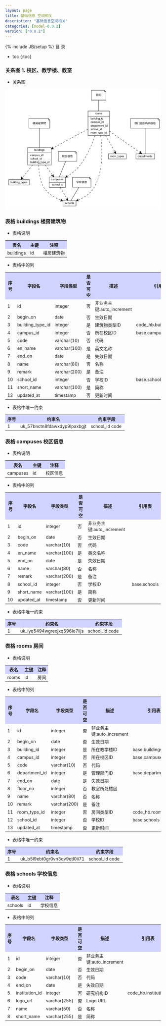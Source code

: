 ```yaml
---
layout: page
title: 基础信息 空间相关
description: "基础信息空间相关"
categories: [model-0.0.2]
version: ["0.0.2"]
---
```

{% include JB/setup %}
 目  录

* toc
{:toc}


### 关系图 1. 校区、教学楼、教室
  * 关系图

![校区、教学楼、教室](images/space.png)



### 表格 buildings 楼房建筑物

  * 表格说明

<table class="table table-bordered table-striped table-condensed">
<tr><th style="background-color:#D0D3FF">表名</th><th style="background-color:#D0D3FF">主键</th><th style="background-color:#D0D3FF">注释</th>  </tr>
<tr><td>buildings</td><td>id</td><td>楼房建筑物</td>  </tr>
</table>

  * 表格中的列

<table class="table table-bordered table-striped table-condensed">
<tr><th style="background-color:#D0D3FF" class="text-center">序号</th><th style="background-color:#D0D3FF">字段名</th><th style="background-color:#D0D3FF">字段类型</th><th style="background-color:#D0D3FF" class="text-center">是否可空</th><th style="background-color:#D0D3FF">描述</th><th style="background-color:#D0D3FF">引用表</th>  </tr>
<tr><td class="text-center">1</td><td>id</td><td>integer</td><td class="text-center">否</td><td>非业务主键:auto_increment</td><td></td>  </tr>
<tr><td class="text-center">2</td><td>begin_on</td><td>date</td><td class="text-center">否</td><td>生效日期</td><td></td>  </tr>
<tr><td class="text-center">3</td><td>building_type_id</td><td>integer</td><td class="text-center">是</td><td>建筑物类型ID</td><td>code_hb.building_types</td>  </tr>
<tr><td class="text-center">4</td><td>campus_id</td><td>integer</td><td class="text-center">否</td><td>所在校区ID</td><td>base.campuses</td>  </tr>
<tr><td class="text-center">5</td><td>code</td><td>varchar(10)</td><td class="text-center">否</td><td>代码</td><td></td>  </tr>
<tr><td class="text-center">6</td><td>en_name</td><td>varchar(100)</td><td class="text-center">是</td><td>英文名称</td><td></td>  </tr>
<tr><td class="text-center">7</td><td>end_on</td><td>date</td><td class="text-center">是</td><td>失效日期</td><td></td>  </tr>
<tr><td class="text-center">8</td><td>name</td><td>varchar(80)</td><td class="text-center">否</td><td>名称</td><td></td>  </tr>
<tr><td class="text-center">9</td><td>remark</td><td>varchar(200)</td><td class="text-center">是</td><td>备注</td><td></td>  </tr>
<tr><td class="text-center">10</td><td>school_id</td><td>integer</td><td class="text-center">否</td><td>学校ID</td><td>base.schools</td>  </tr>
<tr><td class="text-center">11</td><td>short_name</td><td>varchar(100)</td><td class="text-center">是</td><td>简称</td><td></td>  </tr>
<tr><td class="text-center">12</td><td>updated_at</td><td>timestamp</td><td class="text-center">否</td><td>更新时间</td><td></td>  </tr>
</table>

  * 表格中唯一约束

<table class="table table-bordered table-striped table-condensed">
  <tr>
<th style="background-color:#D0D3FF">序号</th><th style="background-color:#D0D3FF">约束名</th><th style="background-color:#D0D3FF">约束字段</th>  </tr>
<tr><td>1</td><td>uk_57bnctn8fdawxdyp9lpaxbgjt</td><td>school_id&nbsp;code&nbsp;</td>  </tr>
</table>


### 表格 campuses 校区信息

  * 表格说明

<table class="table table-bordered table-striped table-condensed">
<tr><th style="background-color:#D0D3FF">表名</th><th style="background-color:#D0D3FF">主键</th><th style="background-color:#D0D3FF">注释</th>  </tr>
<tr><td>campuses</td><td>id</td><td>校区信息</td>  </tr>
</table>

  * 表格中的列

<table class="table table-bordered table-striped table-condensed">
<tr><th style="background-color:#D0D3FF" class="text-center">序号</th><th style="background-color:#D0D3FF">字段名</th><th style="background-color:#D0D3FF">字段类型</th><th style="background-color:#D0D3FF" class="text-center">是否可空</th><th style="background-color:#D0D3FF">描述</th><th style="background-color:#D0D3FF">引用表</th>  </tr>
<tr><td class="text-center">1</td><td>id</td><td>integer</td><td class="text-center">否</td><td>非业务主键:auto_increment</td><td></td>  </tr>
<tr><td class="text-center">2</td><td>begin_on</td><td>date</td><td class="text-center">否</td><td>生效日期</td><td></td>  </tr>
<tr><td class="text-center">3</td><td>code</td><td>varchar(10)</td><td class="text-center">否</td><td>代码</td><td></td>  </tr>
<tr><td class="text-center">4</td><td>en_name</td><td>varchar(100)</td><td class="text-center">是</td><td>英文名称</td><td></td>  </tr>
<tr><td class="text-center">5</td><td>end_on</td><td>date</td><td class="text-center">是</td><td>失效日期</td><td></td>  </tr>
<tr><td class="text-center">6</td><td>name</td><td>varchar(80)</td><td class="text-center">否</td><td>名称</td><td></td>  </tr>
<tr><td class="text-center">7</td><td>remark</td><td>varchar(200)</td><td class="text-center">是</td><td>备注</td><td></td>  </tr>
<tr><td class="text-center">8</td><td>school_id</td><td>integer</td><td class="text-center">否</td><td>学校ID</td><td>base.schools</td>  </tr>
<tr><td class="text-center">9</td><td>short_name</td><td>varchar(100)</td><td class="text-center">是</td><td>简称</td><td></td>  </tr>
<tr><td class="text-center">10</td><td>updated_at</td><td>timestamp</td><td class="text-center">否</td><td>更新时间</td><td></td>  </tr>
</table>

  * 表格中唯一约束

<table class="table table-bordered table-striped table-condensed">
  <tr>
<th style="background-color:#D0D3FF">序号</th><th style="background-color:#D0D3FF">约束名</th><th style="background-color:#D0D3FF">约束字段</th>  </tr>
<tr><td>1</td><td>uk_iyq5494wgreojxq596lo7iijs</td><td>school_id&nbsp;code&nbsp;</td>  </tr>
</table>


### 表格 rooms 房间

  * 表格说明

<table class="table table-bordered table-striped table-condensed">
<tr><th style="background-color:#D0D3FF">表名</th><th style="background-color:#D0D3FF">主键</th><th style="background-color:#D0D3FF">注释</th>  </tr>
<tr><td>rooms</td><td>id</td><td>房间</td>  </tr>
</table>

  * 表格中的列

<table class="table table-bordered table-striped table-condensed">
<tr><th style="background-color:#D0D3FF" class="text-center">序号</th><th style="background-color:#D0D3FF">字段名</th><th style="background-color:#D0D3FF">字段类型</th><th style="background-color:#D0D3FF" class="text-center">是否可空</th><th style="background-color:#D0D3FF">描述</th><th style="background-color:#D0D3FF">引用表</th>  </tr>
<tr><td class="text-center">1</td><td>id</td><td>integer</td><td class="text-center">否</td><td>非业务主键:auto_increment</td><td></td>  </tr>
<tr><td class="text-center">2</td><td>begin_on</td><td>date</td><td class="text-center">否</td><td>生效日期</td><td></td>  </tr>
<tr><td class="text-center">3</td><td>building_id</td><td>integer</td><td class="text-center">是</td><td>所在教学楼ID</td><td>base.buildings</td>  </tr>
<tr><td class="text-center">4</td><td>campus_id</td><td>integer</td><td class="text-center">否</td><td>所在校区ID</td><td>base.campuses</td>  </tr>
<tr><td class="text-center">5</td><td>code</td><td>varchar(10)</td><td class="text-center">否</td><td>代码</td><td></td>  </tr>
<tr><td class="text-center">6</td><td>department_id</td><td>integer</td><td class="text-center">是</td><td>管理部门ID</td><td>base.departments</td>  </tr>
<tr><td class="text-center">7</td><td>end_on</td><td>date</td><td class="text-center">是</td><td>失效日期</td><td></td>  </tr>
<tr><td class="text-center">8</td><td>floor_no</td><td>integer</td><td class="text-center">否</td><td>教室所处楼层</td><td></td>  </tr>
<tr><td class="text-center">9</td><td>name</td><td>varchar(80)</td><td class="text-center">否</td><td>名称</td><td></td>  </tr>
<tr><td class="text-center">10</td><td>remark</td><td>varchar(200)</td><td class="text-center">是</td><td>备注</td><td></td>  </tr>
<tr><td class="text-center">11</td><td>room_type_id</td><td>integer</td><td class="text-center">否</td><td>房间类型ID</td><td>code_hb.room_types</td>  </tr>
<tr><td class="text-center">12</td><td>school_id</td><td>integer</td><td class="text-center">否</td><td>学校ID</td><td>base.schools</td>  </tr>
<tr><td class="text-center">13</td><td>updated_at</td><td>timestamp</td><td class="text-center">否</td><td>更新时间</td><td></td>  </tr>
</table>

  * 表格中唯一约束

<table class="table table-bordered table-striped table-condensed">
  <tr>
<th style="background-color:#D0D3FF">序号</th><th style="background-color:#D0D3FF">约束名</th><th style="background-color:#D0D3FF">约束字段</th>  </tr>
<tr><td>1</td><td>uk_b5l9ebt0gr0vn3qv9qtl0ii71</td><td>school_id&nbsp;code&nbsp;</td>  </tr>
</table>


### 表格 schools 学校信息

  * 表格说明

<table class="table table-bordered table-striped table-condensed">
<tr><th style="background-color:#D0D3FF">表名</th><th style="background-color:#D0D3FF">主键</th><th style="background-color:#D0D3FF">注释</th>  </tr>
<tr><td>schools</td><td>id</td><td>学校信息</td>  </tr>
</table>

  * 表格中的列

<table class="table table-bordered table-striped table-condensed">
<tr><th style="background-color:#D0D3FF" class="text-center">序号</th><th style="background-color:#D0D3FF">字段名</th><th style="background-color:#D0D3FF">字段类型</th><th style="background-color:#D0D3FF" class="text-center">是否可空</th><th style="background-color:#D0D3FF">描述</th><th style="background-color:#D0D3FF">引用表</th>  </tr>
<tr><td class="text-center">1</td><td>id</td><td>integer</td><td class="text-center">否</td><td>非业务主键:auto_increment</td><td></td>  </tr>
<tr><td class="text-center">2</td><td>begin_on</td><td>date</td><td class="text-center">否</td><td>生效日期</td><td></td>  </tr>
<tr><td class="text-center">3</td><td>code</td><td>varchar(10)</td><td class="text-center">否</td><td>代码</td><td></td>  </tr>
<tr><td class="text-center">4</td><td>end_on</td><td>date</td><td class="text-center">是</td><td>失效日期</td><td></td>  </tr>
<tr><td class="text-center">5</td><td>institution_id</td><td>integer</td><td class="text-center">否</td><td>研究机构ID</td><td>code_hb.institutions</td>  </tr>
<tr><td class="text-center">6</td><td>logo_url</td><td>varchar(255)</td><td class="text-center">否</td><td>Logo URL</td><td></td>  </tr>
<tr><td class="text-center">7</td><td>name</td><td>varchar(50)</td><td class="text-center">否</td><td>名称</td><td></td>  </tr>
<tr><td class="text-center">8</td><td>short_name</td><td>varchar(255)</td><td class="text-center">是</td><td>简称</td><td></td>  </tr>
</table>


